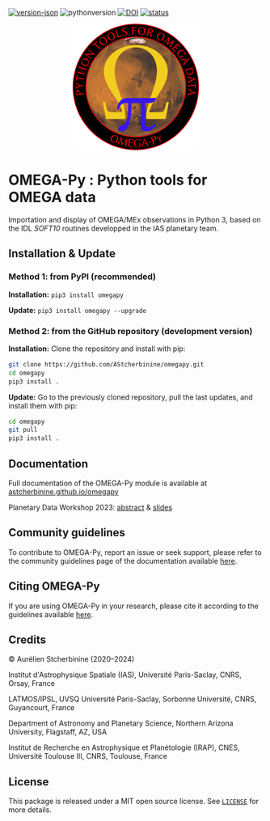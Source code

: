 [![version-json](https://img.shields.io/badge/dynamic/json?url=https%3A%2F%2Fraw.githubusercontent.com%2FAStcherbinine%2Fomegapy%2Fmaster%2Fpackage.json&query=%24.version&label=version&labelColor=grey&color=blue)](https://pypi.org/project/omegapy)
![pythonversion](https://img.shields.io/badge/dynamic/json?url=https%3A%2F%2Fraw.githubusercontent.com%2FAStcherbinine%2Fomegapy%2Fmaster%2Fpackage.json&query=%24.pythonVersionMin&suffix=%2B&logo=python&logoColor=white&label=python&labelColor=grey&color=blue)
[![DOI](https://zenodo.org/badge/349763849.svg)](https://zenodo.org/doi/10.5281/zenodo.7818828)
[![status](https://joss.theoj.org/papers/15cf348a29d186e12f49a110f9f787f8/status.svg)](https://joss.theoj.org/papers/15cf348a29d186e12f49a110f9f787f8)

<p align="center">
<img width="250" height="250" src="https://raw.githubusercontent.com/AStcherbinine/omegapy/master/docs/logo_omegapy_small2.png">
</p>

# OMEGA-Py : Python tools for OMEGA data

Importation and display of OMEGA/MEx observations in Python 3, based on the IDL *SOFT10* routines developped in the IAS planetary team.

## Installation & Update
### Method 1: from PyPI (recommended)
**Installation:** `pip3 install omegapy`

**Update:** `pip3 install omegapy --upgrade` 


### Method 2: from the GitHub repository (development version)
**Installation:** Clone the repository and install with pip:

~~~bash
git clone https://github.com/AStcherbinine/omegapy.git
cd omegapy
pip3 install .
~~~

**Update:** Go to the previously cloned repository, pull the last updates, and install them with pip:
~~~bash
cd omegapy
git pull
pip3 install .
~~~

## Documentation
Full documentation of the OMEGA-Py module is available at [astcherbinine.github.io/omegapy](https://astcherbinine.github.io/omegapy/)

Planetary Data Workshop 2023: [abstract](https://github.com/AStcherbinine/omegapy/blob/master/docs/Stcherbinine_PDW2023_7007_omegapy.pdf) & [slides](https://github.com/AStcherbinine/omegapy/blob/master/docs/PDW_Flagstaff_Stcherbinine_omegapy_upload.pdf)

## Community guidelines
To contribute to OMEGA-Py, report an issue or seek support, please refer to the community guidelines
page of the documentation available [here](https://astcherbinine.github.io/omegapy/community/).

## Citing OMEGA-Py
If you are using OMEGA-Py in your research, please cite it according to the guidelines available [here](https://astcherbinine.github.io/omegapy/credits/).

## Credits

© Aurélien Stcherbinine (2020–2024)

Institut d'Astrophysique Spatiale (IAS), Université Paris-Saclay, CNRS, Orsay, France

LATMOS/IPSL, UVSQ Université Paris-Saclay, Sorbonne Université, CNRS, Guyancourt, France

Department of Astronomy and Planetary Science, Northern Arizona University, Flagstaff, AZ, USA

Institut de Recherche en Astrophysique et Planétologie (IRAP), CNES, Université Toulouse III,
CNRS, Toulouse, France


## License
This package is released under a MIT open source license. See [`LICENSE`](https://github.com/AStcherbinine/omegapy/blob/master/LICENSE) for more details.
